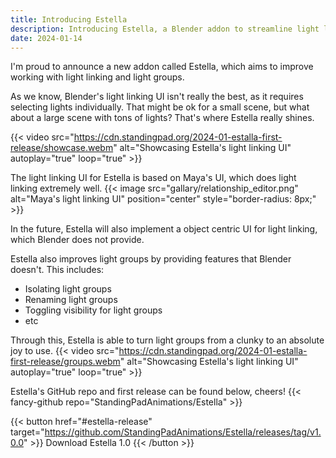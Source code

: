 ```yaml
---
title: Introducing Estella
description: Introducing Estella, a Blender addon to streamline light linking and grouping 
date: 2024-01-14
---
```


I'm proud to announce a new addon called Estella, which aims to improve working with light linking and light groups.

As we know, Blender's light linking UI isn't really the best, as it requires selecting lights individually. That might be ok for a small scene, but what about a large scene with tons of lights? That's where Estella really shines.

{{< video src="https://cdn.standingpad.org/2024-01-estalla-first-release/showcase.webm" alt="Showcasing Estella's light linking UI" autoplay="true" loop="true" >}}

The light linking UI for Estella is based on Maya's UI, which does light linking extremely well.
{{< image src="gallary/relationship_editor.png" alt="Maya's light linking UI" position="center" style="border-radius: 8px;" >}}

In the future, Estella will also implement a object centric UI for light linking, which Blender does not provide.

Estella also improves light groups by providing features that Blender doesn't. This includes: 
- Isolating light groups
- Renaming light groups
- Toggling visibility for light groups
- etc

Through this, Estella is able to turn light groups from a clunky to an absolute joy to use. 
{{< video src="https://cdn.standingpad.org/2024-01-estalla-first-release/groups.webm" alt="Showcasing Estella's light linking UI" autoplay="true" loop="true" >}}

Estella's GitHub repo and first release can be found below, cheers!
{{< fancy-github repo="StandingPadAnimations/Estella" >}}

{{< button href="#estella-release" target="https://github.com/StandingPadAnimations/Estella/releases/tag/v1.0.0" >}}
Download Estella 1.0
{{< /button >}}
